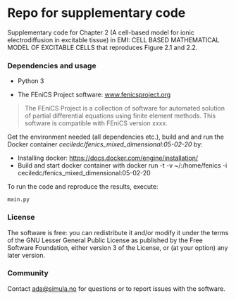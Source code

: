 # Repo for supplementary code #

Supplementary code for Chapter 2 (A cell-based model for ionic electrodiffusion
in excitable tissue) in EMI: CELL BASED MATHEMATICAL MODEL OF EXCITABLE
CELLS that reproduces Figure 2.1 and 2.2.

### Dependencies and usage ###

* Python 3

* The FEniCS Project software: www.fenicsproject.org
> The FEniCS Project is a collection of software for automated
  solution of partial differential equations using finite element
  methods. This software is compatible with FEniCS version xxxx.

Get the environment needed (all dependencies etc.), build and
and run the Docker container *ceciledc/fenics_mixed_dimensional:05-02-20* by:

* Installing docker: https://docs.docker.com/engine/installation/
* Build and start docker container with 
    docker run -t -v ~/:/home/fenics -i ceciledc/fenics_mixed_dimensional:05-02-20

To run the code and reproduce the results, execute:

`main.py`

### License ###

The software is free: you can redistribute it and/or modify it under the terms
of the GNU Lesser General Public License as published by the Free Software
Foundation, either version 3 of the License, or (at your option) any later
version.

### Community ###

Contact ada@simula.no for questions or to report issues with the software.


